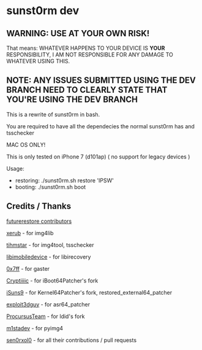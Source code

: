 # sunst0rm dev

## WARNING: USE AT YOUR OWN RISK!
That means: WHATEVER HAPPENS TO YOUR DEVICE IS **YOUR** RESPONSIBILITY, I AM NOT RESPONSIBLE FOR ANY DAMAGE TO WHATEVER USING THIS.

## NOTE: ANY ISSUES SUBMITTED USING THE DEV BRANCH NEED TO CLEARLY STATE THAT YOU'RE USING THE DEV BRANCH

This is a rewrite of sunst0rm in bash.

You are required to have all the dependecies the normal sunst0rm has and tsschecker

MAC OS ONLY!

This is only tested on iPhone 7 (d101ap) ( no support for legacy devices )

Usage: 
  - restoring: ./sunst0rm.sh restore 'IPSW'
  - booting: ./sunst0rm.sh boot
  
## Credits / Thanks
[futurerestore contributors](https://github.com/futurerestore)

[xerub](https://github.com/xerub) - for img4lib

[tihmstar](https://github.com/tihmstar) - for img4tool, tsschecker

[libimobiledevice](https://github.com/libimobiledevice) - for libirecovery

[0x7ff](https://github.com/0x7ff) - for gaster

[Cryptiiiic](https://github.com/Cryptiiiic) - for iBoot64Patcher's fork

[iSuns9](https://github.com/iSuns9) - for Kernel64Patcher's fork, restored_external64_patcher

[exploit3dguy](https://github.com/exploit3dguy) - for asr64_patcher

[ProcursusTeam](https://github.com/ProcursusTeam) - for ldid's fork

[m1stadev](https://github.com/m1stadev) - for pyimg4

[sen0rxol0](https://github.com/sen0rxol0) - for all their contributions / pull requests
